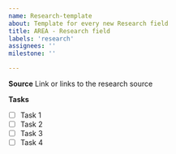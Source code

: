 ```yaml
---
name: Research-template
about: Template for every new Research field
title: AREA - Research field
labels: 'research'
assignees: ''
milestone: ''

---
```


**Source**
Link or links to the research source

**Tasks**
- [ ] Task 1
- [ ] Task 2
- [ ] Task 3
- [ ] Task 4
